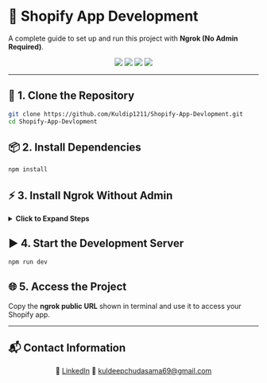 # 🚀 Shopify App Development

A complete guide to set up and run this project with **Ngrok (No Admin Required)**.

<p align="center">
  <img src="https://img.shields.io/badge/React-blue?logo=react&logoColor=white" />
  <img src="https://img.shields.io/badge/Node.js-green?logo=node.js&logoColor=white" />
  <img src="https://img.shields.io/badge/Shopify-7AB55C?logo=shopify&logoColor=white" />
  <img src="https://img.shields.io/badge/MongoDB-47A248?logo=mongodb&logoColor=white" />
</p>

---

## 📂 1. Clone the Repository
```bash
git clone https://github.com/Kuldip1211/Shopify-App-Devlopment.git
cd Shopify-App-Devlopment
```

## 📦 2. Install Dependencies
```bash
npm install
```

## ⚡ 3. Install Ngrok Without Admin
<details>
  <summary><b>Click to Expand Steps</b></summary>

```bash
# Download ngrok binary
wget https://bin.equinox.io/c/bNyj1mQVY4c/ngrok-v3-stable-linux-amd64.tgz

# Extract the downloaded file
tar -xvzf ngrok-v3-stable-linux-amd64.tgz

# Move ngrok binary to your home bin folder
mv ngrok $HOME/bin/

# Update your PATH
export PATH=$HOME/bin:$PATH

# Add your ngrok auth token (replace YOUR_AUTHTOKEN)
ngrok config add-authtoken YOUR_AUTHTOKEN

# Run ngrok on desired port (example: 3000)
ngrok http 3000
```
</details>

## ▶️ 4. Start the Development Server
```bash
npm run dev
```

## 🌐 5. Access the Project
Copy the **ngrok public URL** shown in terminal and use it to access your Shopify app.

---

## 📬 Contact Information

<p align="center">
💼 <a href="https://linkedin.com/in/kuldeep-chudasama-1759b1256" target="_blank">LinkedIn</a>  
📧 <a href="mailto:kuldeepchudasama69@gmail.com">kuldeepchudasama69@gmail.com</a>
</p>